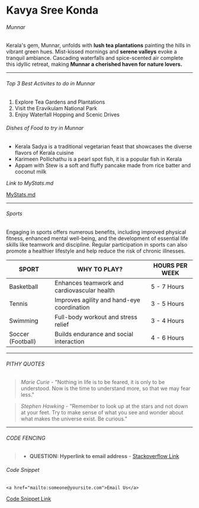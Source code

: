# Kavya Sree Konda

###### Munnar

Kerala's gem, Munnar, unfolds with **lush tea plantations** painting the hills in vibrant green hues. Mist-kissed mornings and **serene valleys** evoke a tranquil ambiance. Cascading waterfalls and spice-scented air complete this idyllic retreat, making **Munnar a cherished haven for nature lovers.**

__________

###### Top 3 Best Activites to do in Munnar 

1. Explore Tea Gardens and Plantations
2. Visit the Eravikulam National Park
3. Enjoy Waterfall Hopping and Scenic Drives

###### Dishes of Food to try in Munnar

*  Kerala Sadya is a traditional vegetarian feast that showcases the diverse flavors of Kerala cuisine
*  Karimeen Pollichathu is a pearl spot fish, it is a popular fish in Kerala
*  Appam with Stew is a soft and fluffy pancake made from rice batter and coconut milk

*Link to MyStats.md*

[MyStats.md](MyStats.md)

__________

###### Sports

Engaging in sports offers numerous benefits, including improved physical fitness, enhanced mental well-being, and the development of essential life skills like teamwork and discipline. Regular participation in sports can also promote a healthier lifestyle and help reduce the risk of chronic illnesses.

| SPORT | WHY TO PLAY? | HOURS PER WEEK |
| ---------- | ---------- | ---------- |
| Basketball | Enhances teamwork and cardiovascular health | 5 - 7 Hours |
| Tennis | Improves agility and hand-eye coordination | 3 - 5 Hours |
| Swimming | Full-body workout and stress relief | 3 - 4 Hours |
| Soccer (Football) | Builds endurance and social interaction | 4 - 6 Hours |

__________

###### PITHY QUOTES

>*Marie Curie* - "Nothing in life is to be feared, it is only to be understood. Now is the time to understand more, so that we may fear less."<br>

>*Stephen Hawking* - "Remember to look up at the stars and not down at your feet. Try to make sense of what you see and wonder about what makes the universe exist. Be curious."

__________

###### CODE FENCING

>* **QUESTION: Hyperlink to email address** - [Stackoverflow Link](https://stackoverflow.com/questions/51031396/hyperlink-to-email-address)

###### Code Snippet

```
<a href="mailto:someone@yoursite.com">Email Us</a> 

```

[Code Snippet Link](https://css-tricks.com/snippets/html/mailto-links/)